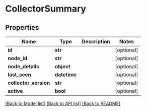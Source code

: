 # CollectorSummary

## Properties
Name | Type | Description | Notes
------------ | ------------- | ------------- | -------------
**id** | **str** |  | [optional] 
**node_id** | **str** |  | [optional] 
**node_details** | **object** |  | [optional] 
**last_seen** | **datetime** |  | [optional] 
**collector_version** | **str** |  | [optional] 
**active** | **bool** |  | [optional] 

[[Back to Model list]](../README.md#documentation-for-models) [[Back to API list]](../README.md#documentation-for-api-endpoints) [[Back to README]](../README.md)


